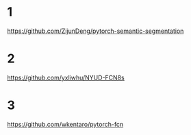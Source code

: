 # 1

https://github.com/ZijunDeng/pytorch-semantic-segmentation

# 2
https://github.com/yxliwhu/NYUD-FCN8s

# 3
https://github.com/wkentaro/pytorch-fcn
